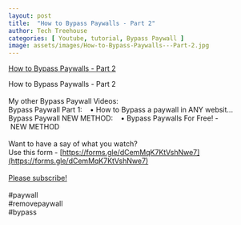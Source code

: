 ```yaml
---
layout: post
title:  "How to Bypass Paywalls - Part 2"
author: Tech Treehouse
categories: [ Youtube, tutorial, Bypass Paywall ]
image: assets/images/How-to-Bypass-Paywalls---Part-2.jpg
---
```


[How to Bypass Paywalls - Part 2](https://youtube.com/watch?v=uY5VtD-ys98)

How to Bypass Paywalls - Part 2<br><br>My other Bypass Paywall Videos:<br>Bypass Paywall Part 1:    • How to Bypass a paywall in ANY websit...  <br>Bypass Paywall NEW METHOD:    • Bypass Paywalls For Free! - NEW METHOD  <br><br>Want to have a say of what you watch?<br>Use this form - [https://forms.gle/dCemMqK7KtVshNwe7](https://forms.gle/dCemMqK7KtVshNwe7)<br><br>[Please subscribe!](https://youtube.com/techtreehouse/?sub_confirmation=1)<br><br>#paywall<br>#removepaywall<br>#bypass
